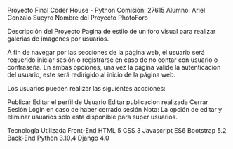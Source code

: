 Proyecto Final Coder House - Python
Comisión: 27615
Alumno: Ariel Gonzalo Sueyro
Nombre del Proyecto
PhotoForo

Descripción del Proyecto
Pagina de estilo de un foro visual para realizar galerias de imagenes por usuarios.

A fin de navegar por las secciones de la página web, el usuario será requerido iniciar sesión o registrarse en caso de no contar con usuario o contraseña. En ambas opciones, una vez la página valide la autenticación del usuario, este será redirigido al inicio de la página web.

Los usuarios pueden realizar las siguientes accciones:

Publicar 
Editar el perfil de Usuario
Editar publicacion realizada
Cerrar Sesión
Login en caso de haber cerrado sesión
Nota: La opción de editar y eliminar usuarios solo esta disponible para super usuarios.

Tecnología Utilizada
Front-End
HTML 5
CSS 3
Javascript ES6
Bootstrap 5.2
Back-End
Python 3.10.4
Django 4.0